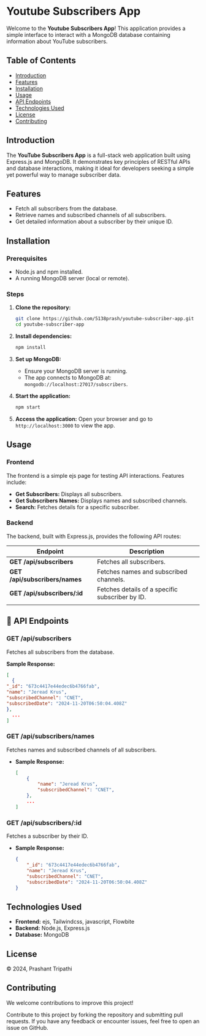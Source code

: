 # Youtube Subscribers App

Welcome to the **Youtube Subscribers App**! This application provides a simple interface to interact with a MongoDB database containing information about YouTube subscribers.

 ## Table of Contents
- [Introduction](#introduction)
- [Features](#features)
- [Installation](#installation)
- [Usage](#usage)
- [API Endpoints](#api-endpoints)
- [Technologies Used](#technologies-used)
- [License](#license)
- [Contributing](#contributing)

##  Introduction
The **YouTube Subscribers App** is a full-stack web application built using Express.js and MongoDB. It demonstrates key principles of RESTful APIs and database interactions, making it ideal for developers seeking a simple yet powerful way to manage subscriber data.

##  Features
- Fetch all subscribers from the database.
- Retrieve names and subscribed channels of all subscribers.
- Get detailed information about a subscriber by their unique ID.

##  Installation

### Prerequisites
- Node.js and npm installed.
- A running MongoDB server (local or remote).

### Steps
1. **Clone the repository:**
    ```bash
    git clone https://github.com/5138prash/youtube-subscriber-app.git
    cd youtube-subscriber-app
    ```

2. **Install dependencies:**
    ```bash
    npm install
    ```

3. **Set up MongoDB:**
    - Ensure your MongoDB server is running.
    - The app connects to MongoDB at:
      `mongodb://localhost:27017/subscribers`.

4. **Start the application:**
    ```bash
    npm start
    ```

5. **Access the application:**
   Open your browser and go to `http://localhost:3000` to view the app.

##  Usage

### Frontend
The frontend is a simple ejs page for testing API interactions. Features include:
- **Get Subscribers:** Displays all subscribers.
- **Get Subscribers Names:** Displays names and subscribed channels.
- **Search:** Fetches details for a specific subscriber.

### Backend
The backend, built with Express.js, provides the following API routes:

| Endpoint                       | Description                                     |
|--------------------------------|-------------------------------------------------|
| **GET /api/subscribers**       | Fetches all subscribers.                        |
| **GET /api/subscribers/names** | Fetches names and subscribed channels.          |
| **GET /api/subscribers/:id**   | Fetches details of a specific subscriber by ID. |
|                                |                                                 |
## 📡 API Endpoints

### **GET /api/subscribers**
Fetches all subscribers from the database.

**Sample Response:**
```json
[
  {
"_id": "673c4417e44edec6b4766fab",
"name": "Jeread Krus",
"subscribedChannel": "CNET",
"subscribedDate": "2024-11-20T06:50:04.408Z"
},
  ...
]
```
### GET /api/subscribers/names
Fetches names and subscribed channels of all subscribers.
- **Sample Response:**
    ```json
    [
        {
            "name": "Jeread Krus",
            "subscribedChannel": "CNET",
        },
        ...
    ]
    ```
### GET /api/subscribers/:id
Fetches a subscriber by their ID.
- **Sample Response:**
    ```json
    {
        "_id": "673c4417e44edec6b4766fab",
        "name": "Jeread Krus",
        "subscribedChannel": "CNET",
        "subscribedDate": "2024-11-20T06:50:04.408Z"
    }
    ```
## Technologies Used
- **Frontend:** ejs, Tailwindcss, javascript, Flowbite
- **Backend:** Node.js, Express.js
- **Database:** MongoDB

## License
&copy; 2024, Prashant Tripathi

## Contributing
We welcome contributions to improve this project!

Contribute to this project by forking the repository and submitting pull requests. If you have any feedback or encounter issues, feel free to open an issue on GitHub.
